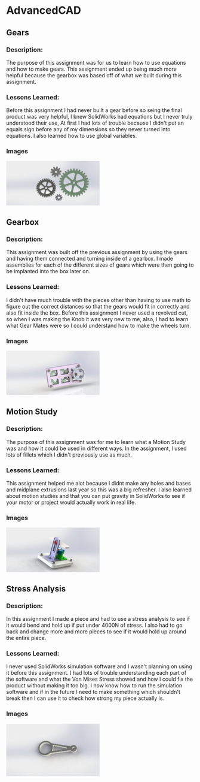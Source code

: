 # AdvancedCAD

## Gears

### Description:
The purpose of this assignment was for us to learn how to use equations and how to make gears. This assignment ended up being much more helpful because the gearbox was based off of what we built during this assignment.
### Lessons Learned:
Before this assignment I had never built a gear before so seing the final product was very helpful, I knew SolidWorks had equations but I never truly understood their use, At first I had lots of trouble because I didn't put an equals sign before any of my dimensions so they never turned into equations. I also learned how to use global variables.
### Images

<img src="Media/Gear.JPG" width="250">

## Gearbox

### Description:
This assignment was built off the previous assignment by using the gears and having them connected and turning inside of a gearbox. I made assemblies for each of the different sizes of gears which were then going to be implanted into the box later on.
### Lessons Learned:
I didn't have much trouble with the pieces other than having to use math to figure out the correct distances so that the gears would fit in correctly and also fit inside the box. Before this assignment I never used a revolved cut, so when I was making the Knob it was very new to me, also, I had to learn what Gear Mates were so I could understand how to make the wheels turn.
### Images

<img src="Media/Gearbox2.JPG" width="250">

## Motion Study

### Description:
The purpose of this assignment was for me to learn what a Motion Study was and how it could be used in different ways. In the assignment, I used lots of fillets which I didn't previously use as much.
### Lessons Learned:
This assignment helped me alot because I didnt make any holes and bases and midplane extrusions last year so this was a big refresher. I also learned about motion studies and that you can put gravity in SolidWorks to see if your motor or project would actually work in real life.
### Images

<img src="Media/Motion%202.JPG" width="250">

## Stress Analysis

### Description:
In this assignment I made a piece and had to use a stress analysis to see if it would bend and hold up if put under 4000N of stress. I also had to go back and change more and more pieces to see if it would hold up around the entire piece.
### Lessons Learned:
I never used SolidWorks simulation software and I wasn't planning on using it before this assignment. I had lots of trouble understanding each part of the software and what the Von Mises Stress showed and how I could fix the product without making it too big. I now know how to run the simulation software and if in the future I need to make something which shouldn't break then I can use it to check how strong my piece actually is.
### Images

<img src="Media/Stress%20Analysis.JPG" width="250">

